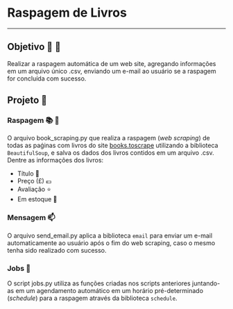 # Raspagem de Livros
---


## Objetivo :dart: :floppy_disk:

Realizar a raspagem automática de um web site, agregando informações em um arquivo único .csv, enviando um e-mail ao usuário se a raspagem for concluída com sucesso.


## Projeto :snake:   

### Raspagem :books: :file_folder:

O arquivo book_scraping.py que realiza a raspagem (*web scraping*) de todas as paǵinas com livros do site [books.toscrape](http://books.toscrape.com/) utilizando a biblioteca `BeautifulSoup`, e salva os dados dos livros contidos em um arquivo .csv. Dentre as informações dos livros:

- Título :memo:
- Preço (£) :pound:
- Avaliação :star:
- Em estoque :truck:

### Mensagem  :mailbox:

O arquivo send_email.py aplica a biblioteca `email` para enviar um e-mail automaticamente ao usuário após o fim do web scraping, caso o mesmo tenha sido realizado com sucesso.

### Jobs :calendar:

O script jobs.py utiliza as funções criadas nos scripts anteriores juntando-as em um agendamento automático em um horário pré-determinado (*schedule*) para a raspagem através da biblioteca `schedule`.

